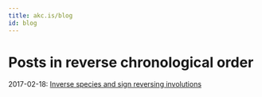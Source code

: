 ```yaml
---
title: akc.is/blog
id: blog
---
```


# Posts in reverse chronological order

2017-02-18: [Inverse species and sign reversing involutions](
/blog/2017-02-18-Inverse-species-and-sign-reversing-involutions.html)
